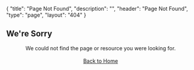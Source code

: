 {
	"title": "Page Not Found",
	"description": "",
	"header": "Page Not Found",
	"type": "page",
	"layout": "404"
}
<section>
		<div class="container small" >				
				<h2>We're Sorry</h2>
				<p style="text-align: center;">We could not find the page or resource you were looking for.
				<br><br>
					<a class="button" href="/index.html">Back to Home</a>
				</p>
		</div>
</section>
